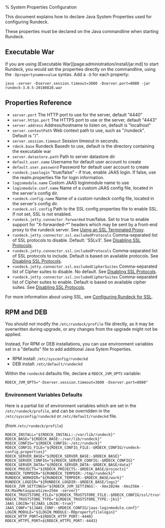 % System Properties Configuration

This document explains how to declare Java System Properties used for configuring Rundeck.

These properties must be declared on the Java commandline when starting Rundeck.


## Executable War

If you are using [Executable War][page:administration/install/jar.md] to start Rundeck, you would set the properties directly
on the commandline, using the `-Dpropertyname=value` syntax. Add a `-D` for each property:

    java -server -Dserver.session.timeout=3600 -Dserver.port=8080 -jar rundeck-3.0.5-20180828.war

## Properties Reference

* `server.port` The HTTP port to use for the server, default "4440"
* `server.https.port` The HTTPS port to use or the server, default "4443"
* `server.address` Address/hostname to listen on, default is "localhost"
* `server.contextPath` Web context path to use, such as "/rundeck". Default is "/".
* `server.session.timeout` Session timeout in seconds.
* `rdeck.base` Rundeck Basedir to use, default is the directory containing the executable war
* `server.datastore.path` Path to server datastore dir
* `default.user.name`  Username for default user account to create
* `default.user.password` Password for default user account to create
* `rundeck.jaaslogin` "true/false" - if true, enable JAAS login. If false, use the realm.properties file for login information.
* `loginmodule.name` Custom JAAS loginmodule name to use
* `loginmodule.conf.name` Name of a custom JAAS config file, located in the server's config dir.
* `rundeck.config.name` Name of a custom rundeck config file, located in the server's config dir.
* `rundeck.ssl.config` Path to the SSL config properties file to enable SSL. If not set, SSL is not enabled.
* `rundeck.jetty.connector.forwarded` true/false. Set to true to enable support for "X-forwarded-\*" headers which may be sent by a front-end proxy to the rundeck server. See [Using an SSL Terminated Proxy](../security/configuring-ssl.html#using-an-ssl-terminated-proxy).
* `rundeck.jetty.connector.ssl.excludedProtocols` Comma-separated list of SSL protocols to disable. Default: 'SSLv3'. See [Disabling SSL Protocols](../security/configuring-ssl.html#disabling-ssl-protocols).
* `rundeck.jetty.connector.ssl.includedProtocols` Comma-separated list of SSL protocols to include. Default is based on available protocols. See [Disabling SSL Protocols](../security/configuring-ssl.html#disabling-ssl-protocols).
* `rundeck.jetty.connector.ssl.excludedCipherSuites` Comma-separated list of Cipher suites to disable. No default. See [Disabling SSL Protocols](../security/configuring-ssl.html#disabling-ssl-protocols).
* `rundeck.jetty.connector.ssl.includedCipherSuites` Comma-separated list of Cipher suites to enable. Default is based on available cipher suites. See [Disabling SSL Protocols](../security/configuring-ssl.html#disabling-ssl-protocols).


For more information about using SSL, see [Configuring Rundeck for SSL](../security/configuring-ssl.html).

## RPM and DEB

You should *not* modify the `/etc/rundeck/profile` file directly, as it may be overwritten during upgrade,
or any changes from the upgrade might not be applied.

Instead, For RPM or DEB installations, you can use environment variables set in a "defaults" file to add
additional Java Sytem Properties.

* RPM install: `/etc/sysconfig/rundeckd`
* DEB install: `/etc/default/rundeckd`

Within the `rundeckd` defaults file, declare a `RDECK_JVM_OPTS` variable:

    RDECK_JVM_OPTS="-Dserver.session.timeout=3600 -Dserver.port=8080"

### Environment Variables Defaults

Here is a partial list of environment variables which are set in the `/etc/rundeck/profile`, and can be overridden in the `/etc/sysconfig/rundeckd` or `/etc/default/rundeckd` file.

(from `/etc/rundeck/profile`)

~~~
RDECK_INSTALL="${RDECK_INSTALL:-/var/lib/rundeck}"
RDECK_BASE="${RDECK_BASE:-/var/lib/rundeck}"
RDECK_CONFIG="${RDECK_CONFIG:-/etc/rundeck}"
RDECK_CONFIG_FILE="${RDECK_CONFIG_FILE:-$RDECK_CONFIG/rundeck-config.properties}"
RDECK_SERVER_BASE="${RDECK_SERVER_BASE:-$RDECK_BASE}"
RDECK_SERVER_CONFIG="${RDECK_SERVER_CONFIG:-$RDECK_CONFIG}"
RDECK_SERVER_DATA="${RDECK_SERVER_DATA:-$RDECK_BASE/data}"
RDECK_PROJECTS="${RDECK_PROJECTS:-$RDECK_BASE/projects}"
RUNDECK_TEMPDIR="${RUNDECK_TEMPDIR:-/tmp/rundeck}"
RUNDECK_WORKDIR="${RUNDECK_TEMPDIR:-$RDECK_BASE/work}"
RUNDECK_LOGDIR="${RUNDECK_LOGDIR:-$RDECK_BASE/logs}"
RDECK_JVM_SETTINGS="${RDECK_JVM_SETTINGS:- -Xmx1024m -Xms256m -XX:MaxMetaspaceSize=256m -server}"
RDECK_TRUSTSTORE_FILE="${RDECK_TRUSTSTORE_FILE:-$RDECK_CONFIG/ssl/truststore}"
RDECK_TRUSTSTORE_TYPE="${RDECK_TRUSTSTORE_TYPE:-jks}"
JAAS_LOGIN="${JAAS_LOGIN:-true}"
JAAS_CONF="${JAAS_CONF:-$RDECK_CONFIG/jaas-loginmodule.conf}"
LOGIN_MODULE="${LOGIN_MODULE:-RDpropertyfilelogin}"
RDECK_HTTP_PORT=${RDECK_HTTP_PORT:-4440}
RDECK_HTTPS_PORT=${RDECK_HTTPS_PORT:-4443}
~~~
